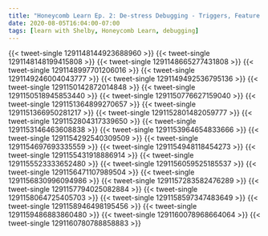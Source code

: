 ```yaml
---
title: "Honeycomb Learn Ep. 2: De-stress Debugging - Triggers, Feature Flags, & Fast Query"
date: 2020-08-05T16:04:00-07:00
tags: [learn with Shelby, Honeycomb Learn, debugging]
---
```


{{< tweet-single 1291148144923688960 >}}
{{< tweet-single 1291148148199415808 >}}
{{< tweet-single 1291148665277431808 >}}
{{< tweet-single 1291148997701206016 >}}
{{< tweet-single 1291149246004043777 >}}
{{< tweet-single 1291149492536795136 >}}
{{< tweet-single 1291150142872014848 >}}
{{< tweet-single 1291150518945853440 >}}
{{< tweet-single 1291150776627159040 >}}
{{< tweet-single 1291151364899270657 >}}
{{< tweet-single 1291151366950281217 >}}
{{< tweet-single 1291152801482059777 >}}
{{< tweet-single 1291152804317339650 >}}
{{< tweet-single 1291153146463608838 >}}
{{< tweet-single 1291153964654833666 >}}
{{< tweet-single 1291154292540309509 >}}
{{< tweet-single 1291154697693335559 >}}
{{< tweet-single 1291154948118454273 >}}
{{< tweet-single 1291155431918886914 >}}
{{< tweet-single 1291155523333652480 >}}
{{< tweet-single 1291156059525185537 >}}
{{< tweet-single 1291156471107989504 >}}
{{< tweet-single 1291156830996094986 >}}
{{< tweet-single 1291157283582476289 >}}
{{< tweet-single 1291157794025082884 >}}
{{< tweet-single 1291158064725405703 >}}
{{< tweet-single 1291158597347483649 >}}
{{< tweet-single 1291158946498195456 >}}
{{< tweet-single 1291159486883860480 >}}
{{< tweet-single 1291160078968664064 >}}
{{< tweet-single 1291160780788858883 >}}
